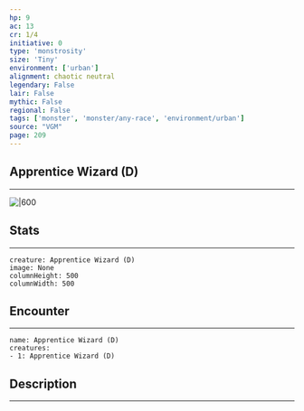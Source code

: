 ```yaml
---
hp: 9
ac: 13
cr: 1/4
initiative: 0
type: 'monstrosity'    
size: 'Tiny'
environment: ['urban']
alignment: chaotic neutral
legendary: False
lair: False
mythic: False
regional: False
tags: ['monster', 'monster/any-race', 'environment/urban']
source: "VGM"
page: 209
---
```


## Apprentice Wizard (D)
---

![|600](D:/Program%20Files/5e.tools/img/bestiary/VGM/Apprentice%20Wizard.jpg)

## Stats
---

```statblock
creature: Apprentice Wizard (D)
image: None
columnHeight: 500
columnWidth: 500
```

## Encounter
---

```encounter-table
name: Apprentice Wizard (D)
creatures:
- 1: Apprentice Wizard (D)
```

## Description
---





